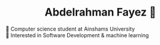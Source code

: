 <div align="center">
  <h1>Abdelrahman Fayez &#129305;</h1>
</div>
&#127979; Computer science student at Ainshams University <br>
🔭 Interested in Software Development & machine learning


<!--
**Abdelrahmannfayez/Abdelrahmannfayez** is a ✨ _special_ ✨ repository because its `README.md` (this file) appears on your GitHub profile.

Here are some ideas to get you started:

-  I’m currently working on ...
- 🌱 I’m currently learning ...
- 👯 I’m looking to collaborate on ...
- 🤔 I’m looking for help with ...
- 💬 Ask me about ...
- 📫 How to reach me: ...
- 😄 Pronouns: ...
- ⚡ Fun fact: ...
-->

